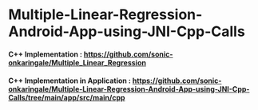 # Multiple-Linear-Regression-Android-App-using-JNI-Cpp-Calls

#### C++ Implementation : https://github.com/sonic-onkaringale/Multiple_Linear_Regression

#### C++ Implementation in Application :  https://github.com/sonic-onkaringale/Multiple-Linear-Regression-Android-App-using-JNI-Cpp-Calls/tree/main/app/src/main/cpp

